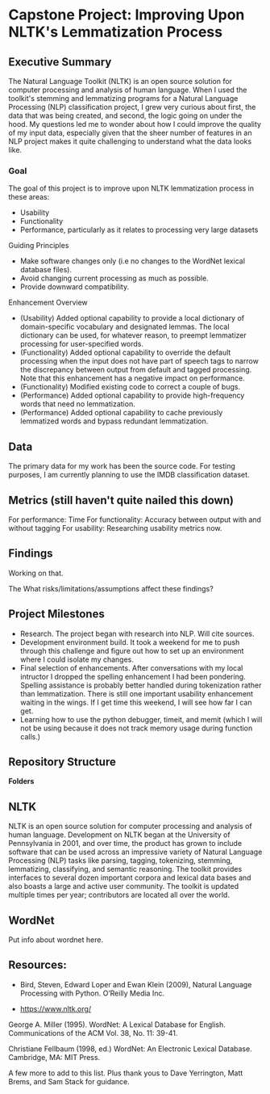 # Capstone Project: Improving Upon NLTK's Lemmatization Process


## Executive Summary
The Natural Language Toolkit (NLTK) is an open source solution for computer processing and analysis of human language.  When I used the toolkit's stemming and lemmatizing programs for a Natural Language Processing (NLP) classification project, I grew very curious about first, the data that was being created, and second, the logic going on under the hood.  My questions led me to wonder about how I could improve the quality of my input data, especially given that the sheer number of features in an NLP project makes it quite challenging to understand what the data looks like.

### Goal
The goal of this project is to improve upon NLTK lemmatization process in these areas:
- Usability
- Functionality
- Performance, particularly as it relates to processing very large datasets

Guiding Principles
- Make software changes only (i.e no changes to the WordNet lexical database files).
- Avoid changing current processing as much as possible.
- Provide downward compatibility.

Enhancement Overview
- (Usability)    Added optional capability to provide a local dictionary of domain-specific vocabulary and designated lemmas.  The local dictionary can be used, for whatever reason, to preempt lemmatizer processing for user-specified words.
- (Functionality) Added optional capability to override the default processing when the input does not have part of speech tags to narrow the discrepancy between output from default and tagged processing.  Note that this enhancement has a negative impact on performance.
- (Functionality) Modified existing code to correct a couple of bugs.
- (Performance)  Added optional capability to provide high-frequency words that need no lemmatization.
- (Performance)  Added optional capability to cache previously lemmatized words and bypass redundant lemmatization.

## Data
The primary data for my work has been the source code.  For testing purposes, I am currently planning to use the IMDB classification dataset.

## Metrics (still haven't quite nailed this down)
For performance:   Time
For functionality: Accuracy between output with and without tagging
For usability:     Researching usability metrics now.

## Findings
Working on that.

The
What risks/limitations/assumptions affect these findings?

## Project Milestones
- Research.  The project began with research into NLP.  Will cite sources.
- Development environment build.  It took a weekend for me to push through this challenge and figure out how to set up an environment where I could isolate my changes.
- Final selection of enhancements.  After conversations with my local intructor I dropped the spelling enhancement I had been pondering.  Spelling assistance is probably better handled during tokenization rather than lemmatization.  There is still one important usability enhancement waiting in the wings.  If I get time this weekend, I will see how far I can get.
- Learning how to use the python debugger, timeit, and memit (which I will not be using because it does not track memory usage during function calls.)


## Repository Structure
**Folders**


## NLTK
NLTK is an open source solution for computer processing and analysis of human language.  Development on NLTK began at the University of Pennsylvania in 2001, and over time, the product has grown to include software that can be used across an impressive variety of Natural Language Processing (NLP) tasks like parsing, tagging, tokenizing, stemming, lemmatizing, classifying, and semantic reasoning. The toolkit provides interfaces to several dozen important corpora and lexical data bases and also boasts a large and active user community.  The toolkit is updated multiple times per year; contributors are located all over the world.

## WordNet
Put info about wordnet here.

## Resources:

- Bird, Steven, Edward Loper and Ewan Klein (2009), Natural Language Processing with Python. O’Reilly Media Inc.

- https://www.nltk.org/

George A. Miller (1995). WordNet: A Lexical Database for English.
Communications of the ACM Vol. 38, No. 11: 39-41.

Christiane Fellbaum (1998, ed.) WordNet: An Electronic Lexical Database. Cambridge, MA: MIT Press.

A few more to add to this list.
Plus thank yous to Dave Yerrington, Matt Brems, and Sam Stack for guidance.
